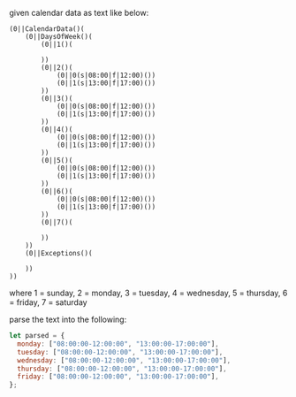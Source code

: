 given calendar data as text like below:

```
(0||CalendarData()(
    (0||DaysOfWeek()(
        (0||1()(

        ))
        (0||2()(
            (0||0(s|08:00|f|12:00)())
            (0||1(s|13:00|f|17:00)())
        ))
        (0||3()(
            (0||0(s|08:00|f|12:00)())
            (0||1(s|13:00|f|17:00)())
        ))
        (0||4()(
            (0||0(s|08:00|f|12:00)())
            (0||1(s|13:00|f|17:00)())
        ))
        (0||5()(
            (0||0(s|08:00|f|12:00)())
            (0||1(s|13:00|f|17:00)())
        ))
        (0||6()(
            (0||0(s|08:00|f|12:00)())
            (0||1(s|13:00|f|17:00)())
        ))
        (0||7()(

        ))
    ))
    (0||Exceptions()(

    ))
))
```

where 1 = sunday, 2 = monday, 3 = tuesday, 4 = wednesday, 5 = thursday, 6 = friday, 7 = saturday

parse the text into the following:

```js
let parsed = {
  monday: ["08:00:00-12:00:00", "13:00:00-17:00:00"],
  tuesday: ["08:00:00-12:00:00", "13:00:00-17:00:00"],
  wednesday: ["08:00:00-12:00:00", "13:00:00-17:00:00"],
  thursday: ["08:00:00-12:00:00", "13:00:00-17:00:00"],
  friday: ["08:00:00-12:00:00", "13:00:00-17:00:00"],
};
```
